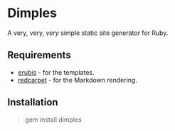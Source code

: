 # Dimples

A very, very, *very* simple static site generator for Ruby.

## Requirements

- [erubis](https://rubygems.org/gems/erubis "The erubis gem.") - for the templates.
- [redcarpet](https://github.com/vmg/redcarpet "The redcarpet gem.") - for the Markdown rendering.

## Installation

> gem install dimples
